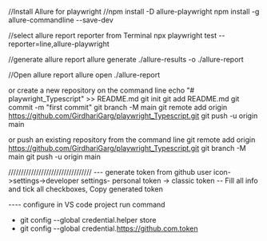 //Install Allure for playwright
//npm install -D allure-playwright
npm install -g allure-commandline --save-dev

//select allure report reporter from Terminal
npx playwright test --reporter=line,allure-playwright

//generate allure report
allure generate ./allure-results -o ./allure-report

//Open allure report
allure open ./allure-report


or create a new repository on the command line
echo "# playwright_Typescript" >> README.md
git init
git add README.md
git commit -m "first commit"
git branch -M main
git remote add origin https://github.com/GirdhariGarg/playwright_Typescript.git
git push -u origin main


or push an existing repository from the command line
git remote add origin https://github.com/GirdhariGarg/playwright_Typescript.git
git branch -M main
git push -u origin main

/////////////////////////////////
--- generate token from github
user icon->settings->developer settings- personal token -> classic token -- Fill all info and tick all checkboxes, Copy generated token

---- configure in VS code project
run command
- git config --global credential.helper store
- git config --global credential.https://github.com.token 